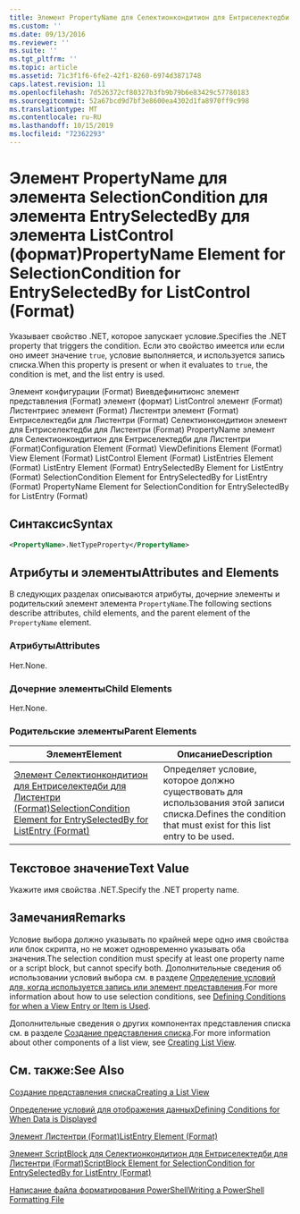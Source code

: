 ```yaml
---
title: Элемент PropertyName для Селектионкондитион для Ентриселектедби для ListControl (Format) | Документация Майкрософт
ms.custom: ''
ms.date: 09/13/2016
ms.reviewer: ''
ms.suite: ''
ms.tgt_pltfrm: ''
ms.topic: article
ms.assetid: 71c3f1f6-6fe2-42f1-8260-6974d3871748
caps.latest.revision: 11
ms.openlocfilehash: 7d526372cf80327b3fb9b79b6e83429c57780183
ms.sourcegitcommit: 52a67bcd9d7bf3e8600ea4302d1fa8970ff9c998
ms.translationtype: MT
ms.contentlocale: ru-RU
ms.lasthandoff: 10/15/2019
ms.locfileid: "72362293"
---
```

# <a name="propertyname-element-for-selectioncondition-for-entryselectedby-for-listcontrol-format"></a><span data-ttu-id="ed414-102">Элемент PropertyName для элемента SelectionCondition для элемента EntrySelectedBy для элемента ListControl (формат)</span><span class="sxs-lookup"><span data-stu-id="ed414-102">PropertyName Element for SelectionCondition for EntrySelectedBy for ListControl (Format)</span></span>

<span data-ttu-id="ed414-103">Указывает свойство .NET, которое запускает условие.</span><span class="sxs-lookup"><span data-stu-id="ed414-103">Specifies the .NET property that triggers the condition.</span></span> <span data-ttu-id="ed414-104">Если это свойство имеется или если оно имеет значение `true`, условие выполняется, и используется запись списка.</span><span class="sxs-lookup"><span data-stu-id="ed414-104">When this property is present or when it evaluates to `true`, the condition is met, and the list entry is used.</span></span>

<span data-ttu-id="ed414-105">Элемент конфигурации (Format) Виевдефинитионс элемент представления (Format) элемент (формат) ListControl элемент (Format) Листентриес элемент (Format) Листентри элемент (Format) Ентриселектедби для Листентри (Format) Селектионкондитион элемент для Ентриселектедби для Листентри (Format) PropertyName элемент для Селектионкондитион для Ентриселектедби для Листентри (Format)</span><span class="sxs-lookup"><span data-stu-id="ed414-105">Configuration Element (Format) ViewDefinitions Element (Format) View Element (Format) ListControl Element (Format) ListEntries Element (Format) ListEntry Element (Format) EntrySelectedBy Element for ListEntry (Format) SelectionCondition Element for EntrySelectedBy for ListEntry (Format) PropertyName Element for SelectionCondition for EntrySelectedBy for ListEntry (Format)</span></span>

## <a name="syntax"></a><span data-ttu-id="ed414-106">Синтаксис</span><span class="sxs-lookup"><span data-stu-id="ed414-106">Syntax</span></span>

```xml
<PropertyName>.NetTypeProperty</PropertyName>
```

## <a name="attributes-and-elements"></a><span data-ttu-id="ed414-107">Атрибуты и элементы</span><span class="sxs-lookup"><span data-stu-id="ed414-107">Attributes and Elements</span></span>

<span data-ttu-id="ed414-108">В следующих разделах описываются атрибуты, дочерние элементы и родительский элемент элемента `PropertyName`.</span><span class="sxs-lookup"><span data-stu-id="ed414-108">The following sections describe attributes, child elements, and the parent element of the `PropertyName` element.</span></span>

### <a name="attributes"></a><span data-ttu-id="ed414-109">Атрибуты</span><span class="sxs-lookup"><span data-stu-id="ed414-109">Attributes</span></span>

<span data-ttu-id="ed414-110">Нет.</span><span class="sxs-lookup"><span data-stu-id="ed414-110">None.</span></span>

### <a name="child-elements"></a><span data-ttu-id="ed414-111">Дочерние элементы</span><span class="sxs-lookup"><span data-stu-id="ed414-111">Child Elements</span></span>

<span data-ttu-id="ed414-112">Нет.</span><span class="sxs-lookup"><span data-stu-id="ed414-112">None.</span></span>

### <a name="parent-elements"></a><span data-ttu-id="ed414-113">Родительские элементы</span><span class="sxs-lookup"><span data-stu-id="ed414-113">Parent Elements</span></span>

|<span data-ttu-id="ed414-114">Элемент</span><span class="sxs-lookup"><span data-stu-id="ed414-114">Element</span></span>|<span data-ttu-id="ed414-115">Описание</span><span class="sxs-lookup"><span data-stu-id="ed414-115">Description</span></span>|
|-------------|-----------------|
|[<span data-ttu-id="ed414-116">Элемент Селектионкондитион для Ентриселектедби для Листентри (Format)</span><span class="sxs-lookup"><span data-stu-id="ed414-116">SelectionCondition Element for EntrySelectedBy for ListEntry (Format)</span></span>](./selectioncondition-element-for-entryselectedby-for-listcontrol-format.md)|<span data-ttu-id="ed414-117">Определяет условие, которое должно существовать для использования этой записи списка.</span><span class="sxs-lookup"><span data-stu-id="ed414-117">Defines the condition that must exist for this list entry to be used.</span></span>|

## <a name="text-value"></a><span data-ttu-id="ed414-118">Текстовое значение</span><span class="sxs-lookup"><span data-stu-id="ed414-118">Text Value</span></span>

<span data-ttu-id="ed414-119">Укажите имя свойства .NET.</span><span class="sxs-lookup"><span data-stu-id="ed414-119">Specify the .NET property name.</span></span>

## <a name="remarks"></a><span data-ttu-id="ed414-120">Замечания</span><span class="sxs-lookup"><span data-stu-id="ed414-120">Remarks</span></span>

<span data-ttu-id="ed414-121">Условие выбора должно указывать по крайней мере одно имя свойства или блок скрипта, но не может одновременно указывать оба значения.</span><span class="sxs-lookup"><span data-stu-id="ed414-121">The selection condition must specify at least one property name or a script block, but cannot specify both.</span></span> <span data-ttu-id="ed414-122">Дополнительные сведения об использовании условий выбора см. в разделе [Определение условий для, когда используется запись или элемент представления](./defining-conditions-for-displaying-data.md).</span><span class="sxs-lookup"><span data-stu-id="ed414-122">For more information about how to use selection conditions, see [Defining Conditions for when a View Entry or Item is Used](./defining-conditions-for-displaying-data.md).</span></span>

<span data-ttu-id="ed414-123">Дополнительные сведения о других компонентах представления списка см. в разделе [Создание представления списка](./creating-a-list-view.md).</span><span class="sxs-lookup"><span data-stu-id="ed414-123">For more information about other components of a list view, see [Creating List View](./creating-a-list-view.md).</span></span>

## <a name="see-also"></a><span data-ttu-id="ed414-124">См. также:</span><span class="sxs-lookup"><span data-stu-id="ed414-124">See Also</span></span>

[<span data-ttu-id="ed414-125">Создание представления списка</span><span class="sxs-lookup"><span data-stu-id="ed414-125">Creating a List View</span></span>](./creating-a-list-view.md)

[<span data-ttu-id="ed414-126">Определение условий для отображения данных</span><span class="sxs-lookup"><span data-stu-id="ed414-126">Defining Conditions for When Data is Displayed</span></span>](./defining-conditions-for-displaying-data.md)

[<span data-ttu-id="ed414-127">Элемент Листентри (Format)</span><span class="sxs-lookup"><span data-stu-id="ed414-127">ListEntry Element (Format)</span></span>](./listentry-element-for-listcontrol-format.md)

[<span data-ttu-id="ed414-128">Элемент ScriptBlock для Селектионкондитион для Ентриселектедби для Листентри (Format)</span><span class="sxs-lookup"><span data-stu-id="ed414-128">ScriptBlock Element for SelectionCondition for EntrySelectedBy for ListEntry (Format)</span></span>](./scriptblock-element-for-selectioncondition-for-entryselectedby-for-listcontrol-format.md)

[<span data-ttu-id="ed414-129">Написание файла форматирования PowerShell</span><span class="sxs-lookup"><span data-stu-id="ed414-129">Writing a PowerShell Formatting File</span></span>](./writing-a-powershell-formatting-file.md)
